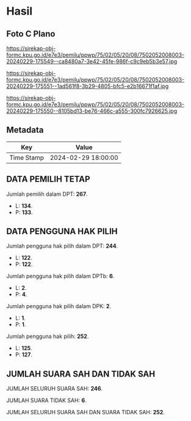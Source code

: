 # Hasil

## Foto C Plano

https://sirekap-obj-formc.kpu.go.id/e7e3/pemilu/ppwp/75/02/05/20/08/7502052008003-20240229-175549--ca8480a7-3e42-45fe-986f-c9c9eb5b3e57.jpg

https://sirekap-obj-formc.kpu.go.id/e7e3/pemilu/ppwp/75/02/05/20/08/7502052008003-20240229-175551--1ad561f8-3b29-4805-bfc5-e2b16671f1af.jpg

https://sirekap-obj-formc.kpu.go.id/e7e3/pemilu/ppwp/75/02/05/20/08/7502052008003-20240229-175550--8105bd13-be76-466c-a555-300fc7926625.jpg


## Metadata

| Key        | Value               |
| ---------- | ------------------- |
| Time Stamp | 2024-02-29 18:00:00 |


## DATA PEMILIH TETAP

Jumlah pemilih dalam DPT: **267**.
 * L: **134**.
 * P: **133**.

## DATA PENGGUNA HAK PILIH

Jumlah pengguna hak pilih dalam DPT: **244**.
 * L: **122**.
 * P: **122**.

Jumlah pengguna hak pilih dalam DPTb: **6**.
 * L: **2**.
 * P: **4**.

Jumlah pengguna hak pilih dalam DPK: **2**.
 * L: **1**.
 * P: **1**.

Jumlah pengguna hak pilih: **252**.
 * L: **125**.
 * P: **127**.

## JUMLAH SUARA SAH DAN TIDAK SAH

JUMLAH SELURUH SUARA SAH: **246**.

JUMLAH SUARA TIDAK SAH: **6**.

JUMLAH SELURUH SUARA SAH DAN SUARA TIDAK SAH: **252**.


